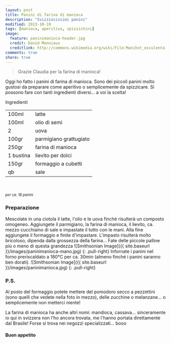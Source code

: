 ```yaml
---
layout: post
title: Panini di farina di manioca
description: "Svizziosissimi panini"
modified: 2013-10-19
tags: [manioca, aperitivo, spizzichini]
image:
  feature: paninimanioca-header.jpg
  credit: David Monniaux
  creditlink: http://commons.wikimedia.org/wiki/File:Manihot_esculenta_dsc07325.jpg
comments: true
share: true
---
```

> Grazie Claudia per la farina di manioca!

Oggi ho fatto i panini di farina di manioca. Sono dei piccoli panini molto gustosi da preparare come aperitivo o semplicemente da spizzicare. Si possono fare con tanti ingredienti diversi... a voi la scelta!


<div class="ingredients">
	<div class="ingredients-title">Ingredienti</div>
	<table>
		<tbody>
			<tr>
				<td>100ml</td>
				<td>latte</td>
			</tr>
			<tr>
				<td>100ml</td>
				<td>olio di semi</td>
			</tr>
			<tr>
				<td>2</td>
				<td>uova</td>
			</tr>
			<tr>
				<td>100gr</td>
				<td>parmigiano grattugiato</td>
			</tr>
			<tr>
				<td>250gr</td>
				<td>farina di manioca</td>
			</tr>
			<tr>
				<td>1 bustina</td>
				<td>lievito per dolci</td>
			</tr>
			<tr>
				<td>150gr</td>
				<td>formaggio a cubetti</td>
			</tr>
			<tr>
				<td>qb</td>
				<td>sale</td>
			</tr>
		</tbody>
	</table>
	<br></br>
	<i class="pull-right" style="font-size: 80%;">per ca. 18 panini</i>
</div>


<h3>
	<font color="grey">
		<i class="icon-cogs"></i>
	</font> Preparazione
</h3>

Mescolate in una ciotola il latte, l'olio e le uova finché risulterà un composto omogeneo. Aggiungete il parmigiano, la farina di manioca, il lievito, ca. mezzo cucchiaino di sale e impastate il tutto con le mani. Alla fine aggiungete il formaggio e finite d'impastare. L'impasto risulterà molto bricoloso, dipenda dalla grossezza della farina... Fate delle piccole palline più o meno di questa grandezza
![Smithsonian Image]({{ site.baseurl }}/images/paninimanioca-mano.jpg)
{: .pull-right}
Infornate i panini nel forno preriscaldato a 180°C per ca. 30min (almeno finché i panini saranno ben dorati).
![Smithsonian Image]({{ site.baseurl }}/images/paninimanioca.jpg)
{: .pull-right}


<h3>
	<font color="#FFCC00">
		<i class="icon-lightbulb"></i>
	</font> P.S.
</h3>


Al posto del formaggio potete mettere del pomodoro secco a pezzettini (sono quelli che vedete nella foto in mezzo), delle zucchine o melanzane... o semplicemente non metterci niente!

La farina di manioca ha anche altri nomi: mandioca, cassava... sinceramente io qui in svizzera non l'ho ancora trovata, me l'hanno portata direttamente dal Brasile! Forse si trova nei negozzi specializzati... booo

<h4>Buon appetito
	<font color="red">
		<i class="icon-smile"></i>
	</font>
</h4>
